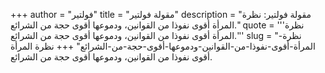 +++
author = "فولتير"
title = "مقولة فولتير"
description = "مقولة فولتير: نظرة المرأة أقوى نفوذا من القوانين، ودموعها أقوى حجة من الشرائع."
quote = '''نظرة المرأة أقوى نفوذا من القوانين، ودموعها أقوى حجة من الشرائع.'''
slug = "نظرة-المرأة-أقوى-نفوذا-من-القوانين-ودموعها-أقوى-حجة-من-الشرائع"
+++
نظرة المرأة أقوى نفوذا من القوانين، ودموعها أقوى حجة من الشرائع.
